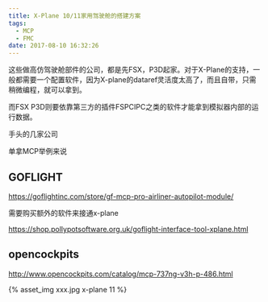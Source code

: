 ```yaml
---
title: X-Plane 10/11家用驾驶舱的搭建方案
tags:
  - MCP
  - FMC
date: 2017-08-10 16:32:26
---
```


这些做高仿驾驶舱部件的公司，都是先FSX，P3D起家。对于X-Plane的支持，一般都需要一个配置软件，因为X-plane的dataref灵活度太高了，而且自带，只需稍微编程，就可以拿到。

而FSX P3D则要依靠第三方的插件FSPCIPC之类的软件才能拿到模拟器内部的运行数据。

手头的几家公司

单拿MCP举例来说

## GOFLIGHT ##

https://goflightinc.com/store/gf-mcp-pro-airliner-autopilot-module/

需要购买额外的软件来接通x-plane

https://shop.pollypotsoftware.org.uk/goflight-interface-tool-xplane.html


## opencockpits ##

http://www.opencockpits.com/catalog/mcp-737ng-v3h-p-486.html



{% asset_img xxx.jpg x-plane 11 %}